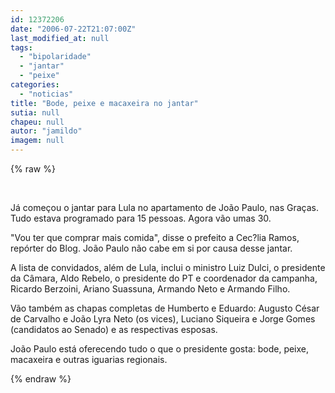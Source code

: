 ```yaml
---
id: 12372206
date: "2006-07-22T21:07:00Z"
last_modified_at: null
tags:
  - "bipolaridade"
  - "jantar"
  - "peixe"
categories:
  - "noticias"
title: "Bode, peixe e macaxeira no jantar"
sutia: null
chapeu: null
autor: "jamildo"
imagem: null
---
```

{% raw %}
<p>&nbsp;</p>
<p>J&aacute; come&ccedil;ou o jantar para Lula no apartamento de Jo&atilde;o Paulo, nas Gra&ccedil;as. Tudo estava programado para 15 pessoas. Agora v&atilde;o umas 30.</p>
<p>"Vou ter que comprar mais comida", disse o prefeito a Cec?lia Ramos, rep&oacute;rter do Blog. Jo&atilde;o Paulo n&atilde;o cabe em si por causa desse jantar.</p>
<p>A lista de convidados, al&eacute;m de Lula, inclui o ministro Luiz Dulci, o presidente da C&acirc;mara, Aldo Rebelo, o presidente do PT e coordenador da campanha, Ricardo Berzoini, Ariano Suassuna, Armando Neto e Armando Filho.</p>
<p>V&atilde;o tamb&eacute;m as chapas completas de Humberto e Eduardo: Augusto C&eacute;sar de Carvalho e Jo&atilde;o Lyra Neto (os vices), Luciano Siqueira e Jorge Gomes (candidatos ao Senado) e as respectivas esposas.</p>
<p>Jo&atilde;o Paulo est&aacute; oferecendo tudo o que o presidente gosta: bode, peixe, macaxeira e outras iguarias regionais.</p>
{% endraw %}